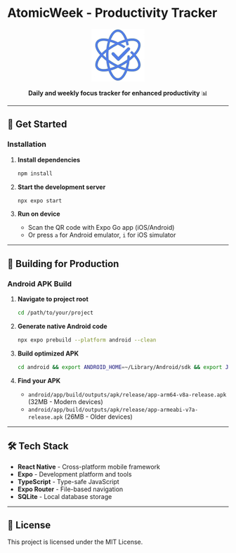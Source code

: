 # AtomicWeek - Productivity Tracker

<div align="center">
  <img src="assets/images/icon.png" alt="AtomicWeek App Icon" width="120" height="120">
  
  **Daily and weekly focus tracker for enhanced productivity** 📊
</div>

---

## 🚀 Get Started

### Installation

1. **Install dependencies**

   ```bash
   npm install
   ```

2. **Start the development server**

   ```bash
   npx expo start
   ```

3. **Run on device**
   - Scan the QR code with Expo Go app (iOS/Android)
   - Or press `a` for Android emulator, `i` for iOS simulator

---

## 📱 Building for Production

### Android APK Build

1. **Navigate to project root**

   ```bash
   cd /path/to/your/project
   ```

2. **Generate native Android code**

   ```bash
   npx expo prebuild --platform android --clean
   ```

3. **Build optimized APK**

   ```bash
   cd android && export ANDROID_HOME=~/Library/Android/sdk && export JAVA_HOME=/opt/homebrew/opt/openjdk@17/libexec/openjdk.jdk/Contents/Home && ./gradlew assembleRelease
   ```

4. **Find your APK**
   - `android/app/build/outputs/apk/release/app-arm64-v8a-release.apk` (32MB - Modern devices)
   - `android/app/build/outputs/apk/release/app-armeabi-v7a-release.apk` (26MB - Older devices)

---

## 🛠️ Tech Stack

- **React Native** - Cross-platform mobile framework
- **Expo** - Development platform and tools
- **TypeScript** - Type-safe JavaScript
- **Expo Router** - File-based navigation
- **SQLite** - Local database storage

---

## 📄 License

This project is licensed under the MIT License.
